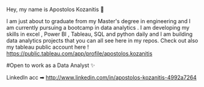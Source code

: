 Hey, my name is Apostolos Kozanitis 👋

I am just about to graduate from my Master's degree in engineering and I am currently pursuing a bootcamp in data analytics . 
I am developing my skills in  excel , Power BI , Tableau, SQL and python daily and I am building data analytics projects that you can all see here in my repos.
Check out also my tableau public account here ! https://public.tableau.com/app/profile/apostolos.kozanitis

#Open to work as a Data Analyst ✨

LinkedIn acc ➡︎ http://www.linkedin.com/in/apostolos-kozanitis-4992a7264

<!---
apkozanitis/apkozanitis is a ✨ special ✨ repository because its `README.md` (this file) appears on your GitHub profile.
You can click the Preview link to take a look at your changes.
--->
